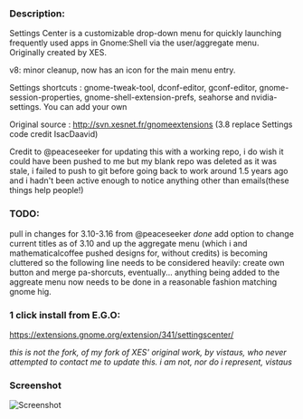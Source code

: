 ### Description: 

Settings Center is a customizable drop-down menu for quickly launching frequently used apps in Gnome:Shell via the user/aggregate menu. Originally created by XES. 

v8: minor cleanup, now has an icon for the main menu entry.

Settings shortcuts : gnome-tweak-tool, dconf-editor, gconf-editor, gnome-session-properties, gnome-shell-extension-prefs, seahorse and nvidia-settings. You can add your own

Original source : http://svn.xesnet.fr/gnomeextensions (3.8 replace Settings code credit IsacDaavid)

Credit to @peaceseeker for updating this with a working repo, i do wish it could have been pushed to me but my blank repo was deleted as it was stale, i failed to push to git before going back to work around 1.5 years ago and i hadn't been active enough to notice anything other than emails(these things help people!)


### TODO:
pull in changes for 3.10-3.16 from @peaceseeker _done_
add option to change current titles
as of 3.10 and up the aggregate menu (which i and mathematicalcoffee pushed designs for, without credits) is becoming cluttered so the following line needs to be considered heavily:
create own button and merge pa-shorcuts, eventually... anything being added to the aggreate menu now needs to be done in a reasonable fashion matching gnome hig.


### 1 click install from E.G.O:

https://extensions.gnome.org/extension/341/settingscenter/

_this is not the fork, of my fork of XES' original work, by vistaus, who never attempted to contact me to update this. i am not, nor do i represent, vistaus_


### Screenshot

![Screenshot](https://raw.github.com/l300lvl/XES-Settings-Center-Extension/master/screenshot.png)
